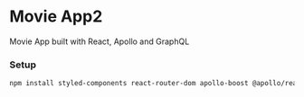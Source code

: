 # Movie App2

Movie App built with React, Apollo and GraphQL

### Setup
```sh
npm install styled-components react-router-dom apollo-boost @apollo/react-hooks graphql
```

